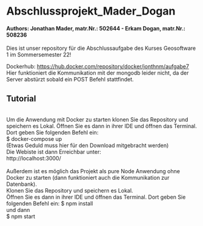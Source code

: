 # Abschlussprojekt_Mader_Dogan
<h4>Authors:  Jonathan Mader, matr.Nr.: 502644 - Erkam Dogan, matr.Nr.: 508236</h4>

Dies ist unser repository für die Abschlussaufgabe des Kurses Geosoftware 1 im Sommersemester 22!

Dockerhub: https://hub.docker.com/repository/docker/jonthnm/aufgabe7
Hier funktioniert die Kommunikation mit der mongodb leider nicht, da der Server abstürzt sobald ein POST Befehl stattfindet.

<h2>Tutorial</h2>
<br>
Um die Anwendung mit Docker zu starten klonen Sie das Repository und speichern es Lokal.
Öffnen Sie es dann in ihrer IDE und öffnen das Terminal. Dort geben Sie folgenden Befehl ein:
<br>
$ docker-compose up
<br>
(Etwas Geduld muss hier für den Download mitgebracht werden)
<br>
Die Webiste ist dann Erreichbar unter:<br>
http://localhost:3000/
<br>
<br>
Außerdem ist es möglich das Projekt als pure Node Anwendung ohne Docker zu starten (dann funktioniert auch die Kommunikation zur Datenbank).<br>
Klonen Sie das Repository und speichern es Lokal.<br>
Öffnen Sie es dann in ihrer IDE und öffnen das Terminal. Dort geben Sie folgenden Befehl ein:
$ npm install <br>
und dann <br>
$ npm start <br>
